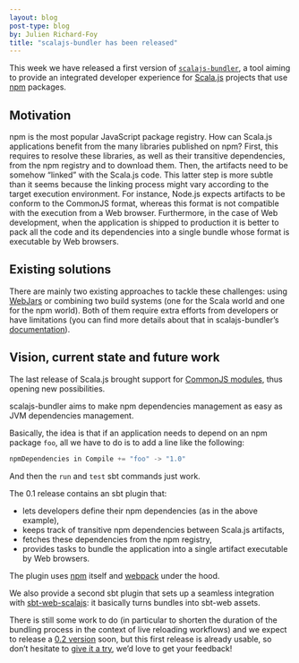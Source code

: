 ```yaml
---
layout: blog
post-type: blog
by: Julien Richard-Foy
title: "scalajs-bundler has been released"
---
```


This week we have released a first version of [`scalajs-bundler`](https://scalacenter.github.io/scalajs-bundler), a tool aiming to provide an integrated developer experience for
[Scala.js](https://www.scala-js.org/) projects that use [npm](https://www.npmjs.com/) packages.

## Motivation

npm is the most popular JavaScript package registry. How can Scala.js applications benefit from
the many libraries published on npm? First, this requires to resolve these libraries, as well as
their transitive dependencies, from the npm registry and to download them. Then, the artifacts
need to be somehow “linked” with the Scala.js code. This latter step is more subtle than it seems
because the linking process might vary according to the target execution environment. For instance,
Node.js expects artifacts to be conform to the CommonJS format, whereas this format is not compatible
with the execution from a Web browser. Furthermore, in the case of Web development, when the
application is shipped to production it is better to pack all the code and its dependencies into a
single bundle whose format is executable by Web browsers.

## Existing solutions

There are mainly two existing approaches to tackle these challenges: using
[WebJars](http://www.webjars.org/) or combining two build systems (one for the Scala
world and one for the npm world). Both of them require extra efforts from developers
or have limitations (you can find more details about that in scalajs-bundler’s
[documentation](https://scalacenter.github.io/scalajs-bundler/motivation.html)).

## Vision, current state and future work

The last release of Scala.js brought support for
[CommonJS modules](https://www.scala-js.org/doc/project/module.html), thus opening new
possibilities.

scalajs-bundler aims to make npm dependencies management as easy as JVM dependencies
management.

Basically, the idea is that if an application needs to depend on an
npm package `foo`, all we have to do is to add a line like the following:

~~~ scala
npmDependencies in Compile += "foo" -> "1.0"
~~~

And then the `run` and `test` sbt commands just work.

The 0.1 release contains an sbt plugin that:

- lets developers define their npm dependencies (as in the above example),
- keeps track of transitive npm dependencies between Scala.js artifacts,
- fetches these dependencies from the npm registry,
- provides tasks to bundle the application into a single artifact executable by Web browsers.

The plugin uses [npm](https://www.npmjs.com/) itself and [webpack](https://webpack.github.io/)
under the hood.

We also provide a second sbt plugin that sets up a seamless integration with
[sbt-web-scalajs](https://github.com/vmunier/sbt-web-scalajs): it basically turns bundles
into sbt-web assets.

There is still some work to do (in particular to shorten the duration of the bundling process
in the context of live reloading workflows) and we expect to release a
[0.2 version](https://github.com/scalacenter/scalajs-bundler/milestone/1) soon, but this
first release is already usable, so don’t hesitate to
[give it a try](https://scalacenter.github.io/scalajs-bundler/getting-started.html), we’d love
to get your feedback!
